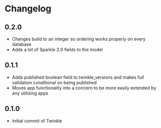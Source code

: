 # Changelog

## 0.2.0

- Changes build to an integer so ordering works properly on every database
- Adds a lot of Sparkle 2.0 fields to the model

## 0.1.1

- Adds published boolean field to twinkle_versions and makes full validation conditional on being published
- Moves app functionality into a concern to be more easily extended by any utilizing apps

## 0.1.0

- Initial commit of Twinkle

